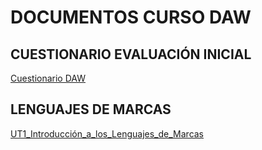# DOCUMENTOS CURSO DAW

## CUESTIONARIO EVALUACIÓN INICIAL
[Cuestionario DAW](https://mega.nz/file/FZtjlSRb#h_A7geGkR4MMr0SZbvu3oJqPP3gq8PpNbpwoteqKVhg)

## LENGUAJES DE MARCAS
[UT1_Introducción_a_los_Lenguajes_de_Marcas](https://mega.nz/file/tRVngaID#fFpZ0x5zvA2Y0hFsnrcdIBsWHXPyBg0o8TadpkzBk78)

 
